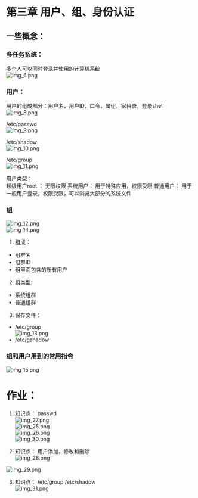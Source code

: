 # 第三章 用户、组、身份认证
## 一些概念：


### 多任务系统：
多个人可以同时登录并使用的计算机系统       
![img_6.png](img_6.png)



###  用户：
用户的组成部分：用户名，用户ID，口令，属组，家目录，登录shell
![img_8.png](img_8.png)

/etc/passwd    
![img_9.png](img_9.png)

/etc/shadow    
![img_10.png](img_10.png)


/etc/group     
![img_11.png](img_11.png)


用户类型：  
超级用户root ： 无限权限
系统用户： 用于特殊应用，权限受限
普通用户： 用于一般用户登录，权限受限，可以浏览大部分的系统文件


### 组
![img_12.png](img_12.png)    
![img_14.png](img_14.png)

1. 组成：
* 组群名
* 组群ID
* 组里面包含的所有用户
2. 组类型:
* 系统组群
* 普通组群
3. 保存文件：
* /etc/group   
  ![img_13.png](img_13.png)
* /etc/gshadow

### 组和用户用到的常用指令
![img_15.png](img_15.png)       




# 作业：   
1. 知识点： passwd   
![img_27.png](img_27.png)   
![img_25.png](img_25.png)   
![img_26.png](img_26.png)   
![img_30.png](img_30.png)
    

2. 知识点： 用户添加，修改和删除        
![img_28.png](img_28.png)  

![img_29.png](img_29.png)

3. 知识点： /etc/group   /etc/shadow   
![img_31.png](img_31.png)  


